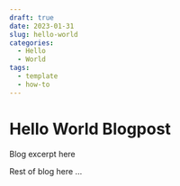 ```yaml
---
draft: true 
date: 2023-01-31 
slug: hello-world
categories:
  - Hello
  - World
tags:
  - template
  - how-to
---
```



# Hello World Blogpost

Blog excerpt here

<!-- more -->

Rest of blog here
...